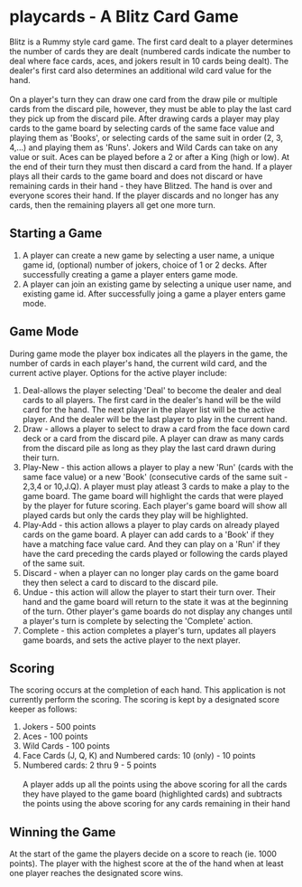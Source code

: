 # playcards - A Blitz Card Game
Blitz is a Rummy style card game.  The first card dealt to a player determines
the number of cards they are dealt (numbered cards indicate the number to deal where
face cards, aces, and jokers result in 10 cards being dealt).  The dealer's first card
also determines an additional wild card value for the hand.<br><br>
On a player's turn they can draw one card from the draw pile or multiple cards from the
discard pile, however, they must be able to play the last card they pick up from the 
discard pile.  After drawing cards a player may play cards to the game board by selecting
cards of the same face value and playing them as 'Books', or selecting cards of the same
suit in order (2, 3, 4,...) and playing them as 'Runs'.  Jokers and Wild Cards can take
on any value or suit.  Aces can be played before a 2 or after a King (high or low).  At
the end of their turn they must then discard a card from the hand.  If a player plays
all their cards to the game board and does not discard or have remaining cards in their
hand - they have Blitzed.  The hand is over and everyone scores their hand.  If the player
discards and no longer has any cards, then the remaining players all get one more turn.<br>
## Starting a Game
1. A player can create a new game by selecting a user name, a unique game id, (optional)
number of jokers, choice of 1 or 2 decks.  After successfully creating a game a player enters
game mode.
2. A player can join an existing game by selecting a unique user name, and existing game id.
After successfully joing a game a player enters game mode.
## Game Mode
During game mode the player box indicates all the players in the game, the number of cards
in each player's hand, the current wild card, and the current active player.  Options for the 
active player include:
1. Deal-allows the player selecting 'Deal' to become the dealer and deal cards to all players.
The first card in the dealer's hand will be the wild card for the hand.  The next player in
the player list will be the active player.  And the dealer will be the last player to play
in the current hand.
3. Draw - allows a player to select to draw a card from the face down card deck or a card
from the discard pile.  A player can draw as many cards from the discard pile as long as they
play the last card drawn during their turn.
5. Play-New - this action allows a player to play a new 'Run' (cards with the same face
value) or a new 'Book' (consecutive cards of the same suit - 2,3,4 or 10,J.Q).  A player
must play atleast 3 cards to make a play to the game board.  The game board will highlight
the cards that were played by the player for future scoring.  Each player's game board
will show all played cards but only the cards they play will be highlighted.
7. Play-Add - this action allows a player to play cards on already played cards on the game
board.  A player can add cards to a 'Book' if they have a matching face value card.  And
they can play on a 'Run' if they have the card preceding the cards played or following the
cards played of the same suit.
9. Discard - when a player can no longer play cards on the game board they then select a
card to discard to the discard pile.
11. Undue - this action will allow the player to start their turn over.  Their hand and the
game board will return to the state it was at the beginning of the turn.  Other player's 
game boards do not display any changes until a player's turn is complete by selecting the
'Complete' action.
13. Complete - this action completes a player's turn, updates all players game boards, and
sets the active player to the next player.
## Scoring
The scoring occurs at the completion of each hand.  This application is not currently
perform the scoring.  The scoring is kept by a designated score keeper as follows:
1. Jokers - 500 points
2. Aces - 100 points
3. Wild Cards - 100 points
4. Face Cards (J, Q, K) and Numbered cards: 10 (only) - 10 points
5. Numbered cards: 2 thru 9 - 5 points<br><br>
A player adds up all the points using the above scoring for all the cards they have
played to the game board (highlighted cards) and subtracts the points using the above
scoring for any cards remaining in their hand
## Winning the Game
At the start of the game the players decide on a score to reach (ie. 1000 points).  The
player with the highest score at the of the hand when at least one player reaches the
designated score wins.
